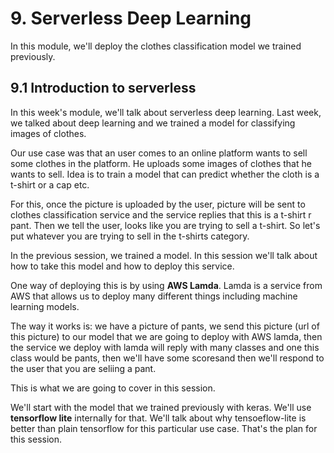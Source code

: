 # 9. Serverless Deep Learning

In this module, we'll deploy the clothes classification model we trained previously. 

## 9.1 Introduction to serverless

In this week's module, we'll talk about serverless deep learning. Last week, we talked about deep learning and we trained a model for classifying images of clothes. 

Our use case was that an user comes to an online platform wants to sell some clothes in the platform. He uploads some images of clothes that he wants to sell. Idea is to train a model that can predict whether the cloth is a t-shirt or a cap etc. 

For this, once the picture is uploaded by the user, picture will be sent to clothes classification service and the service replies that this is a t-shirt r pant. Then we tell the user, looks like you are trying to sell a t-shirt. So let's put whatever you are trying to sell in the t-shirts category. 

In the previous session, we trained a model. In this session we'll talk about how to take this model and how to deploy this service. 

One way of deploying this is by using  **AWS Lamda**. Lamda is a service from AWS that allows us to deploy many different things including machine learning models. 

The way it works is: we have a picture of pants, we send this picture (url of this picture) to our model that we are going to deploy with AWS lamda, then the service we deploy with lamda will reply with many classes and one this class would be pants, then we'll have some scoresand then we'll respond to the user that you are seliing  a pant.

This is what we are going to cover in this session. 

We'll start with the model that we trained previously with keras. We'll use **tensorflow lite** internally for that. We'll talk about why tensoeflow-lite is better than plain tensorflow for this particular use case. That's the plan for this session.    